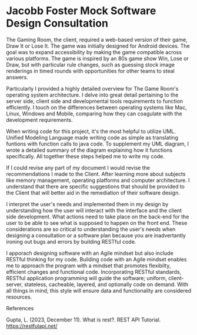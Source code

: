 # Jacobb Foster Mock Software Design Consultation

The Gaming Room, the client, required a web-based version of their game, Draw It or Lose It. The game was initially designed for Android devices. The goal was to expand accessibility by making the game compatible across various platforms. The game is inspired by an 80s game show Win, Lose or Draw, but with particular rule changes, such as guessing stock image renderings in timed rounds with opportunities for other teams to steal answers. 

Particularly I provided a highly detailed overview for The Game Room's operating system architecture. I delve into great detail pertaining to the server side, client side and developmental tools requirements to function efficiently. I touch on the differences between operating systems like Mac, Linux, Windows and Mobile, comparing how they can coagulate with the development requirements.

When writing code for this project, it's the most helpful to utilize UML. Unified Modeling Language made writing code as simple as translating funtions with function calls to java code. To supplement my UML diagram, I wrote a detailed summary of the diagram explaining how it functions specifically. All together these steps helped me to write my code.

If I could revise any part of my document I would revise the recommendations I made to the Client. After learning more about subjects like memory management, operating platforms and computer architecture. I understand that there are specific suggestions that should be provided to the Client that will better aid in the remediation of their software design.

I interpret the user's needs and implemented them in my design by understanding how the user will interact with the interface and the client side development. What actions need to take place on the back-end for the user to be able to see what is supposed to happen on the front end. These considerations are so critical to understanding the user's needs when designing a consultation or a software plan because you are inadvertantly ironing out bugs and errors by building RESTful code.

I apporach designing software with an Agile mindset but also include RESTful thinking for my code. Building code with an Agile mindset enables me to approach the program with a mindset that promotes flexibilty, efficient changes and functional code. Incorporating RESTful standards, RESTful application programming will guide the software; uniform, client-server, stateless, cacheable, layered, and optionally code on demand. With all things in mind, this style will ensure data and functionality are considered resources.  


References

Gupta, L. (2023, December 11). What is rest?. REST API Tutorial. https://restfulapi.net/ 

